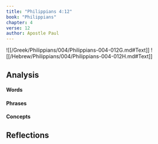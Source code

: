 ```yaml
---
title: "Philippians 4:12"
book: "Philippians"
chapter: 4
verse: 12
author: Apostle Paul
---
```

![[/Greek/Philippians/004/Philippians-004-012G.md#Text]]
![[/Hebrew/Philippians/004/Philippians-004-012H.md#Text]]

## Analysis

#### Words

#### Phrases

#### Concepts

## Reflections
